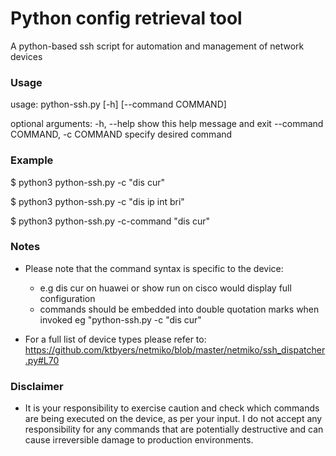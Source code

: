 # Python config retrieval tool

A python-based ssh script for automation and management of network devices

### Usage

usage: python-ssh.py [-h] [--command COMMAND]

optional arguments:
  -h, --help            show this help message and exit
  --command COMMAND, -c COMMAND
                        specify desired command
                      
                      
### Example

$ python3 python-ssh.py -c "dis cur"

$ python3 python-ssh.py -c "dis ip int bri"

$ python3 python-ssh.py -c-command "dis cur"


### Notes
- Please note that the command syntax is specific to the device:
    - e.g dis cur on huawei or show run on cisco would display full configuration
    - commands should be embedded into double quotation marks when invoked eg "python-ssh.py -c "dis cur"

- For a full list of device types please refer to: 
https://github.com/ktbyers/netmiko/blob/master/netmiko/ssh_dispatcher.py#L70

### Disclaimer

- It is your responsibility to exercise caution and check which commands are being executed on the device, as per your 
input. I do not accept any responsibility for any commands that are potentially destructive and 
can cause irreversible damage to production environments.